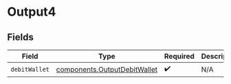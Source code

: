 # Output4


## Fields

| Field                                                                        | Type                                                                         | Required                                                                     | Description                                                                  |
| ---------------------------------------------------------------------------- | ---------------------------------------------------------------------------- | ---------------------------------------------------------------------------- | ---------------------------------------------------------------------------- |
| `debitWallet`                                                                | [components.OutputDebitWallet](../../models/components/outputdebitwallet.md) | :heavy_check_mark:                                                           | N/A                                                                          |